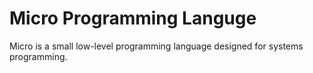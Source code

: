 # Micro Programming Languge
Micro is a small low-level programming language designed for systems programming.